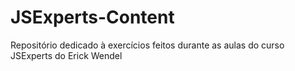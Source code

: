 # JSExperts-Content
Repositório dedicado à exercícios feitos durante as aulas do curso JSExperts do Erick Wendel
